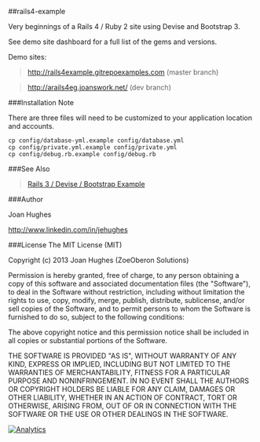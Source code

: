 ##rails4-example

Very beginnings of a Rails 4 / Ruby 2 site using Devise and Bootstrap 3.

See demo site dashboard for a full list of the gems and versions.

Demo sites:

><http://rails4example.gitrepoexamples.com> (master branch)
  
><http://arails4eg.joanswork.net/> (dev branch)

###Installation Note

There are three files will need to be customized to your application location and accounts.

  ```
  cp config/database-yml.example config/database.yml
  cp config/private.yml.example config/private.yml
  cp config/debug.rb.example config/debug.rb
  ```

###See Also
>[Rails 3 / Devise / Bootstrap Example](https://github.com/jehughes/rails3-devise-bootstrap-example)

###Author

Joan Hughes

http://www.linkedin.com/in/jehughes

###License
The MIT License (MIT)

Copyright (c) 2013 Joan Hughes (ZoeOberon Solutions)

Permission is hereby granted, free of charge, to any person obtaining a copy of this software and associated documentation files (the "Software"), to deal in the Software without restriction, including without limitation the rights to use, copy, modify, merge, publish, distribute, sublicense, and/or sell copies of the Software, and to permit persons to whom the Software is furnished to do so, subject to the following conditions:

The above copyright notice and this permission notice shall be included in all copies or substantial portions of the Software.

THE SOFTWARE IS PROVIDED "AS IS", WITHOUT WARRANTY OF ANY KIND, EXPRESS OR IMPLIED, INCLUDING BUT NOT LIMITED TO THE WARRANTIES OF MERCHANTABILITY, FITNESS FOR A PARTICULAR PURPOSE AND NONINFRINGEMENT. IN NO EVENT SHALL THE AUTHORS OR COPYRIGHT HOLDERS BE LIABLE FOR ANY CLAIM, DAMAGES OR OTHER LIABILITY, WHETHER IN AN ACTION OF CONTRACT, TORT OR OTHERWISE, ARISING FROM, OUT OF OR IN CONNECTION WITH THE SOFTWARE OR THE USE OR OTHER DEALINGS IN THE SOFTWARE.

[![Analytics](https://ga-beacon.appspot.com/UA-46923629-1/rails4-example/README)](https://github.com/igrigorik/ga-beacon)

